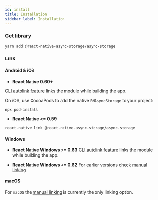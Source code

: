 ```yaml
---
id: install
title: Installation
sidebar_label: Installation
---
```




### Get library

```bash
yarn add @react-native-async-storage/async-storage
```

### Link

#### Android & iOS

- **React Native 0.60+**

[CLI autolink feature](https://github.com/react-native-community/cli/blob/master/docs/autolinking.md) links the module while building the app.

On iOS, use CocoaPods to add the native `RNAsyncStorage` to your project:

```bash
npx pod-install
```

- **React Native <= 0.59**


```bash
react-native link @react-native-async-storage/async-storage
```

#### Windows

- **React Native Windows >= 0.63**
[CLI autolink feature](https://microsoft.github.io/react-native-windows/docs/native-modules-autolinking) links the module while building the app.

- **React Native Windows <= 0.62**
For earlier versions check [manual linking](Linking.md)

#### macOS
For `macOS` the [manual linking](Linking.md) is currently the only linking option.
